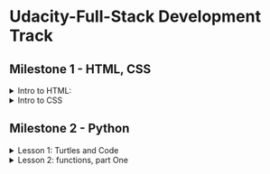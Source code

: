 # Udacity-Full-Stack Development Track
 
## Milestone 1 - HTML, CSS
<details>
  <summary>Intro to HTML: </summary>

  ### 1.1- Intoduction
  - The web is a collection of documents written in html.
  - **Hypertext**: is a form of text in which documents can refer(link) to other documents and resources.
  - The web is a hypertext system.
  ### 1.2- Web pages and servers
  - Web pages are usually stored on servers.
  - A server is a special computer that isn't fundamentally different from your personal computer, but they have a programs on them that answers the browser's requests.
  - All of the resources you see on a web page stored on the same server or from other web servers.
  - Usually, to load a web page, your browser sends a request for that page to a server.
  - Hypertext transfer protocol(HTTP): The rules of how the requests and responses are work.
  - The difference between addresses with http: and https: is whether the browser uses encryption to keep your data private (the S stands for Secure).
  - A web browser is an application, like Chrome, Firefox, Edge, or Safari, that is designed for displaying web pages.
  - HTML: Hypertext Markup language, is the language that provides the structure and the text of web page.
  ### 1.3- HTML and programming
  - Syntax: is a grammer rule of a language(Rules for how could you put your code together).
  - Formalism: Computers are stupid :"D. Computer take code literally, word for word letter for letter.
  - Nesting: Some bits of code is inside other bits of code in an orderly way.
  - Ther's a lot of Help and alot of people learing code and there is a lot of resources to help.
  - One of the most important resouces is documentations.
  - [MDN](https://developer.mozilla.org/en-US/)
  ### 1.4- Text Edittor and files
  - make file and save it with .html to open inside the browser.
  ### 1.5- The Job of HTML
  - Html is made of:
    - Text that the user will actually read in the browser.
    - Markup which tells the browser what that text should look like, how it's arranged, and within markups there can be resources.
    - Resources to include other files and documents like images and videos.
  ### 1.6- Markup
  - Markup is a text wich has special meaning.
  - it calles Tags.
  - tags always open with < and ends with > wich is usally calles angle brackts.
  - An opening tag marks the beginning of an element.
  - An closing tag marks the ending of an element.
  - Technically, < em >Hello!</ em > is an element.
  ### 1.7- Breaks and empty elements
  - Browser Collapse all witespaces together, So we don't see the line breaks we put on it.
  - Whitespace includes spaces, tabs, and line breaks. When the browser displays an HTML file, it treats a run of whitespace as a single space character. In order to create a line break that will show up in the browser, use the <code> br </code> tag.
  ### 1.8- Paragraphs
  - we use Paragraphs to markup all of Paragraphs.
  - using paragraph tags instead line break to tell the browser about the structure of our text.
  ### 1.9- Lots of elements
  - <code>sub</code>  and <code>sup</code> stand for "subscript" and "superscript". Originally, HTML started out as a tool for scientific and academic work; and these are really useful for science and math, like writing x2+3x+4 = 1 or chemical formulas like H2O.
  ### 1.10- Nested elements
  - Element can be inside other element.
  - Html can't be Overlap like this:
  ```
  <em> Text <sup> Text </em> text </sup>
  ```
  ### 1.11- Block and inline
  - <code>p</code> is a block element, which means the browser creates a box around it. It also generates a margin around this box, to visually separate the paragraph from surrounding elements.
  - <code>br</code> is an inline element that just creates a line break. It doesn't have a box around it and doesn't create any margin.
  - [Block Elements](https://developer.mozilla.org/en-US/docs/Web/HTML/Block-level_elements#Elements).
  - [Inline Elements](https://developer.mozilla.org/en-US/docs/Web/HTML/Inline_elements#Elements)
  ### 1.12- Practice — The div element
  - The <code>div</code> is short for division, because that's what this element is for—you can use it to divide up the page into different sections.
  - Like the paragraph <code>p</code> element, the division <code>div</code> element has an invisible box around it—and just like <code>p</code>, it can have a border, a margin, a width, a height, and so on.
  - But a <code>p</code> element is specifically meant to contain text. In contrast, the <code>div</code> element is a generic container for whatever other elements you might want to put inside. You can use the div element to organize the content and divide the page into sections.
  ### 1.13- Lists and implied close tags
  - The default display of an unordered list (ul) uses bullet points. The default display of an ordered list (ol) uses numbers.
  - <code>li</code> can be only occur inside <code>ol</code> or <code>ul</code> tags. so that li is an element for which the closing tag is optional.
  - when browser see <code>li</code> opening tag it knows that the previous <code>li</code> must be done, so the closing tag is optional.
  - But <code>ul</code> and <code>ol</code> tags must have closing tag.
  - if we leave off the closing <code>ol</code> or <code> ul </code>, then the browser will not know when our list ends! It will simply treat everything that comes after that point as part of the list
  - The <code>p</code> element is another example of an element for which the closing tag is optional.
  - when you leave off an optional closing tag, it is still implied—that is, the browser will figure out where the element should be closed, even though you didn't explicitly tell it.

  ### 1.14- Nested lists
  ```
  <ul>
    <li>Mammals
      <ol>
        <li>Raccoons
        <li>Gorillas
      </ol>
    <li>Reptiles
      <ol>
        <li>Iguanas
        <li>Cobras
      </ol>
    <li>Birds
      <ol>
        <li>Ostriches
        <li>Ravens
      </ol>
  </ul>
  ```
  ### 1.15- Practice — Indentation
  - Instead of writing like this:
  ```
  <p>
  Does indentation matter?
  </p>
  ```
  - Use Indentation
  ```
  <p>
      Does indentation matter?
  </p>
  ```
  ### 1.16- Practice — Implied close tags
  - Without the closing <code>p</code> tag, the browser will still close the element automatically—but not until it sees the next <code>p</code> element starting. So all of the text up until that point gets included in the contents of the blue p element.
  - With <code>li</code> and <code>p</code>, the browser can figure out where to close the element. But with an element like strong, there's no way for the browser to know where you want the emphasis to stop!
  - The <code>br</code> element is a void element— it doesn't have any contents (unlike <code>p</code>, which does have contents!).
  ### 1.17- Web addresses
  - URL: Uniform Resource Locator.
    - Uniform: Standerized
    - Resource: file or other data object
    - Locator: address for finding something.
  - A fully-qualified URL contains:
    - http, https, file -> protocols
    - :// -> separate protocol from the next part.
    - ex.com -> the domain name, which tells the browser what server to connect to.
    - file -> no domain followed it.
    - / -> file path.
    -  When you're linking to the top page (or home page) of a site, the URL does not need a file path after the domain name.
    - If we look at the URL for a file on your local system, we must give the file path instead of domain.
  ### 1.18- Links and the <code>a</code> tag
  - The web is based on the idea of hypertext.
  - ```<a href="http://example.net/stuff.html">Example Page</a>```: anchor element
    - href="http://example.net": hypertext reference attribute
    - The Example Page: contents (what the user actually clicks on)
    - </ a >: closing anchor tag
  ### 1.19- Adding images
  - ```<img src="https://fakeurl.example.net/fish.png" alt="Fish">```:
    - <code>src</code> -> url of the image file(it doesn't copy the file it just tell the browser where   to find it)
    - <code>alt</code> -> description of the image, (displayed if the file is missing or the user's network connection stops before the image is loaded or if the user can't see the image for instance if they are blind).
    - empty element -> No closes tag.
  - To create an image that is a link, put an img element between the open and close tags of an <code>a</code> element.
  - for instance:
  ```<a href="https://google.com"><img src="glogo.png" alt="Google!"></a>```
  
  ### 1.20- Files and relative URLs
  - Relative URLs Is a url that has the path of the file in the local computer
  - a url without :// the browser will treat it as a relative url and look for it as s file inside the computer.
  ### 1.21- Practice — Images and relative URLs
  -  attributes always go inside the start tag of an HTML element.
  - [placekitten](https://placekitten.com/)
  - [placebear](https://placebear.com/)
  ### 1.22- Documents: The DOCTYPE tag
  ``` <!DOCTYPE html> ```
  - without this tag browser will go into quirks mode, which trying to be compatable with older versions of html.
  ### 1.23- Documents: Head and body
  ```
  <!DOCTYPE html>
  <html lang="en">
    <head>
      <title>Title of your page</title>
    </head>
    <body>
      Content goes here! (Things like paragraphs, links, and images.)
    </body>
  </html>
  ```
  - **Are head and body required?**
  - In one sense, no, but in another sense, yes.
  - The grammar of HTML does not require that you literally write a <head> or <body> tag in your HTML code. Many web developers do write these. However, if you don't, the browser will attempt to place them into your code itself.
  - It needs to put the head element around certain elements that belong there, such as title; and to put the body element around the elements that form the document's body. This means that all the head elements must appear first, and the body elements after.
  ### 1.24- Validating HTML
  - Web browsers are very lenient about how they interpret HTML. They work around small errors and omissions.
  - [validator](https://validator.w3.org/)
  
</details>

 
<details>
  <summary>Intro to CSS</summary>

  ### 2.1- Starting with style
  - CSS -> cascading style sheet.
  - language for descriping the visual appearance of the web pages, including properites such as layout, colors and fonts.
  ### 2.2- Developer tools
  - Developer Tools makes this representation look like HTML, because that's a convenient way for web developers to see what's going on in the page. But the view that you see in Elements is actually a picture of the way the browser thinks about the page internally — not just a copy of the original HTML file.
  - **Google Chrome**: Open the Chrome menu at the top right of the browser window (the three vertical dots), select and select Tools > Developer Tools, OR
  - Right-click on any page element and select Inspect.
  ### 2.3- Text to trees
  - Text edittor -> made of text.
  - Browser -> image made of pixels.
  - The Browser reads html and it turns the code into the editor into a map(tree), and then tutns it into screen.
  - This kind of data structure called tree structure because each element can have a branch.
  - DOM -> Document object model, the particular tree structue for html.
  - DOM has tree structure for each html element.
  ### 2.4- Tree structure
  - Tree structure: Not diagram, it's data structure, a way that information can be organized.
  - Rules for trees structure:
    - The tree starts with a single node, the root, which has no incoming branches(no parent).
    - Each node can have branches to new nodes(Childrens).
    - Each (non-root) node can have only one incoming branch(one parent).
  ### 2.5- Trees to boxes
  - Tree structure tuns into boxs.
  - Each element displayed into a box.
  ### 2.6- Styling HTML directly
  - The first way is to use the style attribute to apply style directly to an HTML element.
  - The second way is to use the style element along with a ruleset.
  - when styles are applied directly to an HTML element using the style attribute, these are called inline styles.
  - The idea is that the style is being applied directly in the same line as the HTML element that it is styling.
  ### 2.7- Practice — Multiple styles
  ```<p style="color: blue; text-align: center;">Hello world!</p>```
  ### 2.8- Practice — Quotes or no quotes?
  - The quotes indicate where an attribute value starts and stops, even if there are spaces inside it.
  - An attribute value: the part that comes after the = sign.
  ```<p style=color: blue; text-align: center;>Hello world!</p>```
  - When we remove Quotes, the browser thinks <code>text-align:center;</code> is an attribute name not value.
  ### 2.9- Practice — Styling HTML separately
  - CSS is a different language from HTML. That means that it has its own syntax (or grammar), which is different from the syntax for HTML.
  ### 2.10- CSS syntax
  - There are two rulesets here. Each one has a selector and a block of rules.
  - The selector occurs at the start of each ruleset, and describes what elements the ruleset will be applied to.
  
  ```
    li {
      color: green;
      margin:20px;
    }
  ```
  - <code>li</code> -> selector
  - <code>color: green;</code> -> declaration / rule 
  - <code>{color: green;margin:20px;}</code> -> declaration block
  - <code>color:</code> -> property
  - <code>green;</code> -> value
  ### 2.11- Selectors: Type
  - Type selectors are written using just the type name.
  ### 2.12- Selectors: Class and ID
  - class: is a group of things with the same characteristic.
  - Whenever you see a CSS selector starting with a dot, you know you're looking at a selector that applies to the class of elements.
  ### 2.13- Selectors: Combining
  - [MDN](https://developer.mozilla.org/en-US/docs/Learn/CSS/Building_blocks/Selectors)
  ### 2.14- What's so "cascading" about CSS?
  - The term "cascading" in Cascading Style Sheets refers to the way that style properties "cascade" down the DOM tree, starting at the top. A style applied to the body element will affect the entire document. A style applied to a lower-level element will affect that element and all its descendants.
  - A style applied at a lower level can override a style at a higher level. For instance, if the body has color: red but a paragraph within the body has color: blue, the blue will apply to that paragraph and to any elements inside it:
  
  ```
    <style>
      body { color: red; }
      p { color: blue; }
    </style>
    <body>
      <p> This will be blue, not red. <br>
        <em> Same with this. </em> </p>
    </body>
  ```
  ### 2.15- Units
  - CSS allows you to specify heights (and other distances) using inches or centimeters, but a yard (36 inches) is a much larger unit than we usually use on the web.
  - The CSS unit em is named for the size of the letter "M", and comes from print typography. The HTML element < em > is short for "emphasis". They're spelled the same, and often pronounced the same, but they have no other relation between them at all.

  ### 2.16- Boxs
  - Each element is inside a box.
  ```
    <style>
      .blue_box {
        border: 10px solid blue;
        padding: 0.5em;
        width: 150px;
        height: 100px;
      }
    </style>

    <div class="blue_box">Hooray, a box!</div>
  ```
  ### 2.17- Percentages
  - The width property only changes the width of the contents. The padding, border, and margin are not included in the width (so they add extra width around the sides of the box!).
  ### 2.18- Learning more CSS
  - Use Reference and search engine.
  - [Reference](https://developer.mozilla.org/en-US/docs/Web/CSS/Reference).
  ### 2.19- Separating style
  - Linking stylesheets: To link to a stylesheet in your HTML file, add a link element to the head of the HTML file. The syntax for the link element is just like this:
  ```
    <link rel="stylesheet" href="style.css">
  ```
  - If you are linking to a stylesheet located on another web server, you will use a full URL in the href attribute. If you're linking to one that's in the same directory as your HTML file, you can just use the filename as a relative URL.
  ### 2.20- Color
  - In browser each primary color(red, green, blue) can have 256 possible values.
  - Each primary color is stored in a single byte, a space in memory that can hold a number from 0 to 255.
  - In all cases, we need to give the amount (or you could say the intensity) of each of the three primary colors: red, green, and blue (RGB).
  - We've been using the words "amount" and "intensity". What we really mean by this is the brightness of the light. Higher values indicate brighter (more intense) light, and lower values indicate darker (less intense) light.
  - By mixing different levels of red, green, and blue, we can get different colors, at different levels of brightness.
  - To make gray, use equal amounts of red, green, and blue. But if all three colors are equal to zero, you'll get black; and if all three are the maximum value (255, FF, or 100%) you'll get white.
  - what about hex values, like #00cc66 or #99ccff? These look strange, but they work the same way. Each pair of digits is a number that gives the intensity of red, green, or blue. The reason these values look strange is because they're in a different number system—instead of the decimal system that we are used to working with, these numbers are given in the hexadecimal system.
  - Hexadecimal is not as complex as it might appear. Instead of having 10 digits (0, 1, 2, 3, 4, 5, 6, 7, 8, 9), hexadecimal has 16. Since we don't have 16 number symbols, hexadecimal counts up to 9 and then starts using letters.
  ### 2.21- Practice — Searching for properties
  - Even experienced developers don't have every single property memorized. Fortunately, it's usually easy to find what you need by looking it up in the documentation or using your favorite search engine.
  - Most of the time, you can simply type in "CSS", followed by some words related to the property. For example, if you want to know how to set the background color, searching for "css background color" will turn up the results you're looking for.
  ### 2.22- fonts
  - use font-family property.
  - [Get Started with the Google Fonts API](https://developers.google.com/fonts/docs/getting_started)
  - [Google fonts](https://fonts.google.com/).
  ### 2.23- Practice — Fonts
  - We can style fonts using a bunch of separate declarations, like this:
  ```
    font-weight: bold;
    font-style: italic;
    font-size: 14pt;
    text-decoration: underline;
  ```
  - Or we can combine all of this styling info into one declaration, by using the short-hand font property. This can be very convenient!
  - What's not so convenient is that the values for the font property have to be in a certain specific order or they won't work. This is a great example of why it's important to get comfortable looking things up in the documentation.
  - [Font Shorthand Gotchas](https://css-tricks.com/almanac/properties/f/font/)
  - what's a "gotcha"? In computer science, a gotcha is some feature of the code that is likely to trip you up and cause a mistake—in this case, the CSS language makes it easy to write a font declaration that seems like it should work, but that is really in the wrong order.
  ### 2.24- Practice — Meaning vs. style
  - Something you may have wondered is why we have both <strong></strong> and font-weight: bold;. If you want to bold some text, it seems like you could use either of these—and they would have the same results.
  - And the same seems to be true of <em></em> and font-style: italic;.
  - Why would we need CSS style properties like font-weight and font-style, when we already have HTML elements like em and strong?
  - There are a couple of reasons for this.
  - The historical reason is that HTML was created before CSS, but the engineers who designed CSS wanted it to provide more customization than HTML alone did. The default way to show emphasis is by styling it as italic. But we don't have to do it that way — we can use CSS to override the default styles. For example, we could say that we want emphasized text to be red, or in a larger font size.
  - But the differences go deeper than that. HTML code isn't only used by browsers that display on the screen. It's also used by search engines, smart speaker apps, and other programs. Those programs can't see "boldface" or "italics", but they still need to know which text on a page is more important.
  - The <code>em</code> and <code>strong</code> elements specify the meaning of their contents. In contrast, the CSS style properties are just specifying the visual appearance.
  - To repeat this in more general terms: the HTML indicates what the contents mean, while the CSS indicates how the contents should look. Web programmers refer to this as semantic markup — using markup to indicate meaning, not just appearance.
  - For example, if we place some text inside an <code>em</code> element, this is our way of indicating that this text should be emphasized in some way. But to a program that's reading the page aloud to the user, it won't use italics; it will use tone of voice. And even in a page that _is_ displayed to the user, you might want it to be emphasized using color or another property, instead of with italics.
  ### 2.25- Practice — Containers
  ```
    <style>
      .box{
        width: 100px;
        height: 100px;
        text-align: center;
        font-size: 30px;
        font-weight: bold;
        font-family: sans-serif;
        float: right;
      }
    </style>
    <div class="box red">red</div>
    <div class="box green">green</div>
    <div class="box yellow">yellow</div>
  ```
  - Each box gets floated individually, which causes them to line up in a horizontal row rather than staying in a vertical stack.
  - behavior changes if we first put the three boxes inside a container <code>div</code>.
  ```
    <style>
      .box{
        width: 100px;
        height: 100px;
        text-align: center;
        font-size: 30px;
        font-weight: bold;
        font-family: sans-serif;
      }
      .container{
        float: right;
      }
    </style>
    <div class="container">
      <div class="box red">red</div>
      <div class="box green">green</div>
      <div class="box yellow">yellow</div>
    </div>
  ```
  ### 2.26- flexbox
  - [MDN](https://developer.mozilla.org/en-US/docs/Web/CSS/CSS_Flexible_Box_Layout/Basic_Concepts_of_Flexbox)
  ### 2.27- Practice — Flexbox
  - When using flexbox, it's important to understand how the size of the container element affects the layout of the boxes that are inside of it.
  ### 2.28- Replicating a design
  ```
    /* CSS  */
    ul{
      display: flex;
      flex-wrap: wrap;
      width: 335px;
      padding: 5px;
    }

    li{
      width: 95px;
      height: 95px;
      list-style: none;
      text-align: center;
      background-color: #89c9ff;
      margin: 5px;
      font: bold 80px sans-serif;
      border: 1px solid #000
    }
  ```

  ```
    <!DOCTYPE html>
    <html lang="en">
      <head>
        <title>Tic Tac Toes</title>
        <link rel="stylesheet" href="tictactoe.css">
      </head>
      <body>
        <ul>
          <li>X
          <li>
          <li>O

          <li>
          <li>X
          <li>O

          <li>X
          <li>O
          <li>
        </ul>
      </body>
    </html>
  ```

</details>


## Milestone 2 - Python
<details>
	<summary>Lesson 1: Turtles and Code</summary>

  ### 3.1- Starting out
  - **A program**: is a set of instructions for a computer. A program is made up of lines of code. Each line tells the computer a particular detail of those instructions.
  ### 3.2- Drawing with turtles 
  - turtles: A data object that knows how to draw lines on the screen.
  ```
    import turtle
    fred = turtle.Turtle()
    fred.color("red")
    fred.forward(100)
    fred.right(135)
    fred.forward(140)
    fred.right(135)
    fred.forward(100)
  ```
  ### 3.3- Variables
  - variable: A connection between a name in the code and some data in the computer’s memory.
  - assignment statement: <code>fred = turtle.Turtle()</code>
  - <code>fred</code>: gives the name of the variable
  - <code>=</code>: takes the thing on the right and assigns it to the name on the left
  - <code>turtle.Turtle()</code>: creates a new turtle data object in memory
  ### 3.4- Changing colors
  - colors in turtle code is a string.
  - Strings in Python code always appear in quotes. The string "123" is different from the number 123.
  - right(deg): When we want the turtle to turn right, we have to tell it how far to turn, and we use degrees of angle to do it.
  ### 3.5- Changing shapes
  - An integer: is a whole number with no fraction or decimal part. Integers can be positive, zero, or negative (like -5).
  - In Python, a list is written with square brackets around it, and commas separating the items.
  ### 3.6- Finding errors
  - python run code from top to the bottom.
  - The purpose of an error message is to tell you what might be wrong, and to point to the part of your code (usually, the line number) where the problem was detected.
  ### 3.7- Modules and methods
  - Python is a case-sensitive programming language: the case or capitalization of the letters matters.
  - A module: is a file with some useful code, which we can import into our program.
  - A method: is a named block of code that can be called to get the module to do something.
  - The import turtle statement: tells Python that you want to use the turtle module in your code.
  - <code>amy.forward(100)</code>: We're calling the <code>forward</code> method on a <code>Turtle</code> object named <code>amy</code>, and giving it the input <code>100</code>.
  ### 3.8- Comments
  - a comment is a message for human readers. The computer ignores comments when running the code. In Python, a comment line begins with <code>#</code>.
  - Comments can help make your program a lot easier to understand. 
  - Comments can also be a handy tool for experimenting with your code. If you want to temporarily "turn off" some code so that it doesn't run.
  - <code>amy.penup()</code> : Deactivate the pen so that the turtle stops drawing when moving.
  - <code>amy.pendown()</code> : Activate the pen so that the turtle starts drawing when moving.
  It's probably surprising that <code>amy.speed(0)</code> is the fastest speed. A speed of 0 means that no animation takes place to show the turtle moving—instead, the turtle jumps instantly from one spot to the next.
  ### 3.9- Practice — Order matters
  - by default, Python will run each line of code in order, from top to bottom. That means that the order in which you put the lines of code in your program can make a big difference.
  ### 3.10- Using variables
  Being able to assign a value to a variable <code>favorite_color = "cyan" </code>
  ... and then use this variable to do stuff elsewhere in your code ...
  <code>mary.color(favorite_color)</code>... is an important skill to have as a programmer!.
  - <code>blah = "purple"</code>: is a bad name because it makes the program harder for human beings to understand.
  - you can assign all sorts of other things to variables too, like lists and integers.
  ### 3.11- Looping
  ```
  for side in [1, 2, 3, 4, 5]:
      amy.forward(100)
      amy.right(72)
  ```
  - In this loop, what matters is the number of things there are in the list. For now, it doesn't matter what those things are — it just matters how many of them are in the list.
  - <em>Indentation</em> is how we indicate that a line of code is <em>inside</em> the loop.
  - In Python, indentation is important!
  - we can use whatever word we want in place of side.
  ### 3.12- Lists and loops
  - In Python, a list of items is written with square brackets around it, and commas separating the items.
  ```
  for side in [1, 2, 3, 4]:
      george.forward(100)
      george.right(90)
  ```
  -  Lists and for loops work closely together. But in the above example, we're not actually using the numbers in the list — we're just using the fact that there are four of them.
  -  we can use the numbers in the list, in the code that's inside the for loop.
  ```
  import turtle

  lengths = [10, 20, 30, 40, 50, 60, 70, 80]

  dizzy = turtle.Turtle()
  dizzy.color("blue")
  dizzy.width(5)

  for length in lengths:
      dizzy.forward(length)
      dizzy.right(90)
  ```
  - The lengths variable refers to a section of the computer's memory that contains the list [10, 20, 30, 40, 50, 60, 70, 80, 90, 100].
  - Each time the loop runs, the <code>length</code> variable gets assigned a single item from the<code>lengths</code> list.
  - The key idea behind all of this is that a for loop has a special variable built into the first line of the loop. In these examples, the variable is called length.
  ### 3.13- Practice — Loop variables
  ```
  for length in [10, 20, 30, 40, 50, 60]:
      length = 100
      dizzy.forward(length)
      dizzy.right(90)
  ```
  - The first line of the loop will assign a new value to length each time the loop runs. But then, the second line (length = 100) will re-assign length to the value 100. Thus, dizzy moves forward by 100 pixels every time.
  ```
  for length in [10, 20, 30, 40, 50, 60]:
      dizzy.forward(length)
      length = 100
      dizzy.forward(length)
  ```
  - dizzy goes forward by a length of 10, and then again by a length of 100 (for a total of 110).
  ### 3.14- Mystery shape
  - angles can be used in the for loop with different values.
  ### 3.15- Loops within loops
  - Nested loops.
  ```
  import turtle
  anna = turtle.Turtle()
  for path in [1, 2, 3, 4]:
      for step in [1, 2, 3]:
          anna.forward(10)
  ```
  - The inner loop runs three times for each pass through the outer loop, and the outer loop runs four times.
  - The turtle goes forward 10 pixels each time <code>anna.forward(10)</code> is called, and this happens 12 times total, because 4 × 3 = 12. So it goes 120 pixels forward in total.
  ### 3.16- Practice — Turtle methods
  - <code>anna.width(10)</code> : Change how thick the line is.
  - <code>anna.speed(0)</code> : Draw as fast as possible.
  - <code>anna.penup()</code> : Stop drawing.
  - <code>anna.pendown()</code> : Start drawing.
  - [Turtle Documentation](https://docs.python.org/3/library/turtle.html)

  ### 3.17- Practice — More loop variables
  - Remember, the first line of a for loop comes with a special sort of variable. We say it's a "special" variable because of the fact that each time the loop runs, the variable gets assigned the next value from the list. You don't see any assignment statements, but that's how for loops work.
  ### 3.18- Thinking about errors
  - There are really three major kinds of errors that come up in programming: syntax errors, usage errors, and logic errors.
  - Syntax errors are like spelling errors. When you're learning a new language, you'll probably make a lot of them. But once you're used to the language, you'll make very few.
  - Usage errors, This is when you ask the computer to do something that doesn't make sense. Ex: <code>alison.forward("orange")</code>
  - logic errors: The program runs fine — it doesn't crash — but it doesn't do what you wanted it to do, because what you wrote isn't what you meant. These are what people mean when they say, "The computer doesn't do what you want it to; it only does what you tell it to do."
  - **Indentation**: 
  ```
  for a in [1, 2, 3]:
      # code here will run 3 times.
      for b in [4, 5, 6]:
          # code in here will run 9 times
      # but code here will run only 3 times!
  ```
  ### 3.19- Rainbow turtles
  ```
  import turtle
  mai = turtle.Turtle()
  rainbow = ["red", "orange", "yellow", "green", "blue", "purple"]


  # Write whatever code you want here!
  mai.width(5)
  mai.speed(0)

  for color in rainbow:
      mai.color(color)
      for inner in [1,2,3,4,5]:
          mai.forward(50)
          mai.right(144)
      mai.right(60)
      mai.penup()
      mai.forward(50)
      mai.pendown()
      mai.hideturtle()
  ```
  ### 3.20- Review
  - A method call asks an object, such as a turtle, to perform some action, such as moving forward. A method call can take additional inputs.
  - Quotes are how we indicate a string value in Python.
  - NameError is a really common error message from Python, and it means that the code tried to use a variable before defining it. For instance, <code>matthew.right(45)</code> will give a NameError if you don't have a turtle named matthew yet.

</details>

<details>
	<summary>Lesson 2: functions, part One</summary>
  
  ### Statements
  - There are two kinds of Statements
    - Simple Statements
    - compound Statements
  - Simple Statements:
    - <code>sides = 12</code>: Assignment Statement.
    - <code>import turtle</code>: import Statement.
    - <code>mary.color("purple")</code>: Method call Statement.
  - Compound Statements Controls:
    - **Whether** the code runs.
    - **When** the code runs.
    - **How many** times the code runs.
  - Control Flow: is the order in which statements are executed in a piece of code.
  - The default control flow is from top the bottom.
  - Compound Statements change the default control flow.
  ### The range function
  - the best programmers write fewer lines of code rather than more.
  - The list <code>[0, 1, 2, 3, 4, 5, 6]</code> has seven items, so we'll write <code>range(7)</code> instead.
  ### Crunching numbers (1/2)
  - Expression: Is apiece of code that resolves to some values.
  - <code>5 + 9 * 2</code> -> Expression.
  - <code>+, * </code> -> Operators.
  - <code>5, 9, 2</code> -> Operands.
  - Some Usage for Expressions:
  ```
    howard = turtle.Turtle()
    for side in [1, 2, 3, 4, 5, 6, 7, 8, 9, 10]:
      howard.forward(side * 10)
      howard.right(90 - side)
  ```
  - Dividing 360 by <code>sides</code> will give the correct turning angle for any number of sides.
  ```
    sides = 5
    length = 100
    t = turtle.Turtle()
    t.color("orange")
    for side in range(sides):
        t.forward(length)
        t.right(360 / sides)
  ```
  ### Crunching numbers (2/2)
  - to drow This shape:
  
  <p><img src="https://video.udacity-data.com/topher/2018/March/5ab5dd13_spirangle/spirangle.png"/></p>
  
  ```
  import turtle
  t = turtle.Turtle()
  t.color("cyan")

  for side in range(19):
      t.forward(side*10)
      t.right(120)
  ```
  ### What's a function?
  - A function is a block of code that has a name, but that doesn't run until we tell it to.
  - We can tell a function to run by <em>calling</em> that function.
  - To <em>call</em> a function, use the name of the function, followed by parentheses (as in <code>range(5)</code>).
  - **Callable** code: is the code that will only run when a call statement is used.
  -  A function call like range(100) do:
    - Runs the code in the function.
    - Passes <em>input</em> to the function.
    - Gets back some <em>output</em> from the function.
		
  - A **method** is a function that's associated with an object.It is a special kind of functions.
  - Every method is a function but not Every function is a method.
  - <code>edna.home()</code> is a call to the method named home on an object named <code>edna</code>.
  - <code>max(23, 17)</code> is a call to the function named <code>max</code>.
  - **Argument**: is a value that we can pass to a func-tion when we call that function.
	
  ### Defining functions

  ```

  def spiral():
      t = turtle.Turtle()
      t.color("cyan")
      for n in range(100):
          t.forward(n)
          t.right(20)

  spiral()

  ```
  ### Parameters and arguments
  - When we define a function, we specify its parameters: <code>def spiral(sides, turn, color, width): </code>
  -	When we call a function, we specify its arguments: <code>spiral(150, -30, "blue", 10) </code>
  - Parameters are just variables: Because the variable, is given as part of the function definition, we call it a parameter.
  - Arguments are just inputs: it's just some input that we pass to a function.
  - When we say that it "passes" this argument, all we mean is that it assigns this number to the corresponding parameter.
  - "passing an argument to a function" is really just another way that we can assign a value to a variable.
  <p> <img src="https://video.udacity-data.com/topher/2018/September/5ba5c286_arguments-to-parameters/arguments-to-parameters.png"/> </p>
  
  ### Defining a <code>draw_square</code> function
  - function has to be defined before we can call it—otherwise, we'll get an error.
  - we only have to define the function one time in our program.
  ```
  import turtle
  jack = turtle.Turtle()
  jack.color("yellow")

  def draw_square():
    for side in range(4):
      jack.forward(100)
      jack.right(90)

  draw_square()

  for square in range(80):
    draw_square()
    jack.speed(0)
    jack.forward(5)
    jack.left(5)
  ```
  
  ### Adding a parameter to <code>draw_square</code>
  - By putting a parameter in the function definition, we make it possible to pass that function some input when we call it.
  ```
  def draw_square(length):
    for side in range(4):
      jack.forward(length)
      jack.right(90)
  ```
  ### 

	

	
	
	
</details>


















